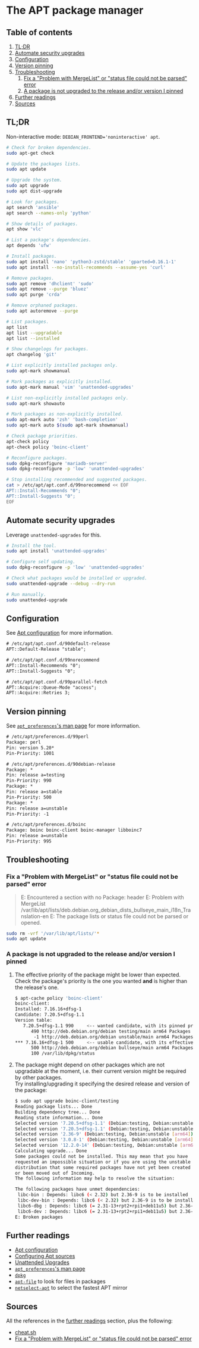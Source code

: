 # The APT package manager

## Table of contents <!-- omit in toc -->

1. [TL;DR](#tldr)
1. [Automate security upgrades](#automate-security-upgrades)
1. [Configuration](#configuration)
1. [Version pinning](#version-pinning)
1. [Troubleshooting](#troubleshooting)
   1. [Fix a "Problem with MergeList" or "status file could not be parsed" error](#fix-a-problem-with-mergelist-or-status-file-could-not-be-parsed-error)
   1. [A package is not upgraded to the release and/or version I pinned](#a-package-is-not-upgraded-to-the-release-andor-version-i-pinned)
1. [Further readings](#further-readings)
1. [Sources](#sources)

## TL;DR

Non-interactive mode: `DEBIAN_FRONTEND='noninteractive' apt`.

```sh
# Check for broken dependencies.
sudo apt-get check

# Update the packages lists.
sudo apt update

# Upgrade the system.
sudo apt upgrade
sudo apt dist-upgrade

# Look for packages.
apt search 'ansible'
apt search --names-only 'python'

# Show details of packages.
apt show 'vlc'

# List a package's dependencies.
apt depends 'ufw'

# Install packages.
sudo apt install 'nano' 'python3-zstd/stable' 'gparted=0.16.1-1'
sudo apt install --no-install-recommends --assume-yes 'curl'

# Remove packages.
sudo apt remove 'dhclient' 'sudo'
sudo apt remove --purge 'bluez'
sudo apt purge 'crda'

# Remove orphaned packages.
sudo apt autoremove --purge

# List packages.
apt list
apt list --upgradable
apt list --installed

# Show changelogs for packages.
apt changelog 'git'

# List explicitly installed packages only.
sudo apt-mark showmanual

# Mark packages as explicitly installed.
sudo apt-mark manual 'vim' 'unattended-upgrades'

# List non-explicitly installed packages only.
sudo apt-mark showauto

# Mark packages as non-explicitly installed.
sudo apt-mark auto 'zsh' 'bash-completion'
sudo apt-mark auto $(sudo apt-mark showmanual)

# Check package priorities.
apt-check policy
apt-check policy 'boinc-client'

# Reconfigure packages.
sudo dpkg-reconfigure 'mariadb-server'
sudo dpkg-reconfigure -p 'low' 'unattended-upgrades'

# Stop installing recommended and suggested packages.
cat > /etc/apt/apt.conf.d/99norecommend << EOF
APT::Install-Recommends "0";
APT::Install-Suggests "0";
EOF
```

## Automate security upgrades

Leverage `unattended-upgrades` for this.

```sh
# Install the tool.
sudo apt install 'unattended-upgrades'

# Configure self updating.
sudo dpkg-reconfigure -p 'low' 'unattended-upgrades'

# Check what packages would be installed or upgraded.
sudo unattended-upgrade --debug --dry-run

# Run manually.
sudo unattended-upgrade
```

## Configuration

See [Apt configuration] for more information.

```txt
# /etc/apt/apt.conf.d/90default-release
APT::Default-Release "stable";
```

```txt
# /etc/apt/apt.conf.d/99norecommend
APT::Install-Recommends "0";
APT::Install-Suggests "0";
```

```txt
# /etc/apt/apt.conf.d/99parallel-fetch
APT::Acquire::Queue-Mode "access";
APT::Acquire::Retries 3;
```

## Version pinning

See [`apt_preferences`'s man page][apt_preferences man page] for more information.

```txt
# /etc/apt/preferences.d/99perl
Package: perl
Pin: version 5.20*
Pin-Priority: 1001
```

```txt
# /etc/apt/preferences.d/90debian-release
Package: *
Pin: release a=testing
Pin-Priority: 990
Package: *
Pin: release a=stable
Pin-Priority: 500
Package: *
Pin: release a=unstable
Pin-Priority: -1
```

```txt
# /etc/apt/preferences.d/boinc
Package: boinc boinc-client boinc-manager libboinc7
Pin: release a=unstable
Pin-Priority: 995
```

## Troubleshooting

### Fix a "Problem with MergeList" or "status file could not be parsed" error

> E: Encountered a section with no Package: header
> E: Problem with MergeList /var/lib/apt/lists/deb.debian.org_debian_dists_bullseye_main_i18n_Translation-en
> E: The package lists or status file could not be parsed or opened.

```sh
sudo rm -vrf '/var/lib/apt/lists/'*
sudo apt update
```

### A package is not upgraded to the release and/or version I pinned

1. The effective priority of the package might be lower than expected.<br/>
   Check the package's priority is the one you wanted **and** is higher than the release's one.

   ```sh
   $ apt-cache policy 'boinc-client'
   boinc-client:
   Installed: 7.16.16+dfsg-1
   Candidate: 7.20.5+dfsg-1.1
   Version table:
      7.20.5+dfsg-1.1 990     <-- wanted candidate, with its pinned priority
         490 http://deb.debian.org/debian testing/main arm64 Packages
          -1 http://deb.debian.org/debian unstable/main arm64 Packages
   *** 7.16.16+dfsg-1 500     <-- usable candidate, with its effective priority
         500 http://deb.debian.org/debian bullseye/main arm64 Packages
         100 /var/lib/dpkg/status
   ```

1. The package might depend on other packages which are not upgradable at the moment, i.e. their current version might
   be required by other packages.<br/>
   Try installing/upgrading it specifying the desired release and version of the package:

   ```sh
   $ sudo apt upgrade boinc-client/testing
   Reading package lists... Done
   Building dependency tree... Done
   Reading state information... Done
   Selected version '7.20.5+dfsg-1.1' (Debian:testing, Debian:unstable [arm64]) for 'boinc-client'
   Selected version '7.20.5+dfsg-1.1' (Debian:testing, Debian:unstable [arm64]) for 'libboinc7' because of 'boinc-client'
   Selected version '2.36-9' (Debian:testing, Debian:unstable [arm64]) for 'libc6' because of 'libboinc7'
   Selected version '3.0.8-1' (Debian:testing, Debian:unstable [arm64]) for 'libssl3' because of 'libboinc7'
   Selected version '12.2.0-14' (Debian:testing, Debian:unstable [arm64]) for 'libstdc++6' because of 'libboinc7'
   Calculating upgrade... Done
   Some packages could not be installed. This may mean that you have
   requested an impossible situation or if you are using the unstable
   distribution that some required packages have not yet been created
   or been moved out of Incoming.
   The following information may help to resolve the situation:

   The following packages have unmet dependencies:
    libc-bin : Depends: libc6 (< 2.32) but 2.36-9 is to be installed
    libc-dev-bin : Depends: libc6 (< 2.32) but 2.36-9 is to be installed
    libc6-dbg : Depends: libc6 (= 2.31-13+rpt2+rpi1+deb11u5) but 2.36-9 is to be installed
    libc6-dev : Depends: libc6 (= 2.31-13+rpt2+rpi1+deb11u5) but 2.36-9 is to be installed
   E: Broken packages
   ```

## Further readings

- [Apt configuration]
- [Configuring Apt sources]
- [Unattended Upgrades]
- [`apt_preferences`'s man page][apt_preferences man page]
- [`dpkg`][dpkg]
- [`apt-file`][apt-file] to look for files in packages
- [`netselect-apt`][netselect-apt] to select the fastest APT mirror

## Sources

All the references in the [further readings] section, plus the following:

- [cheat.sh]
- [Fix a "Problem with MergeList" or "status file could not be parsed" error]

<!--
  Reference
  ═╬═Time══
  -->

<!-- In-article sections -->
[further readings]: #further-readings

<!-- Knowledge base -->
[apt-file]: apt-file.md
[dpkg]: dpkg.md
[netselect-apt]: netselect-apt.md

<!-- Upstream -->
[apt configuration]: https://wiki.debian.org/AptConfiguration
[apt_preferences man page]: https://manpages.debian.org/testing/apt/apt_preferences.5.en.html
[configuring apt sources]: https://wiki.debian.org/SourcesList
[unattended upgrades]: https://wiki.debian.org/UnattendedUpgrades

<!-- Others -->
[cheat.sh]: https://cheat.sh/apt
[fix a "problem with mergelist" or "status file could not be parsed" error]: https://askubuntu.com/questions/30072/how-do-i-fix-a-problem-with-mergelist-or-status-file-could-not-be-parsed-err#30199
